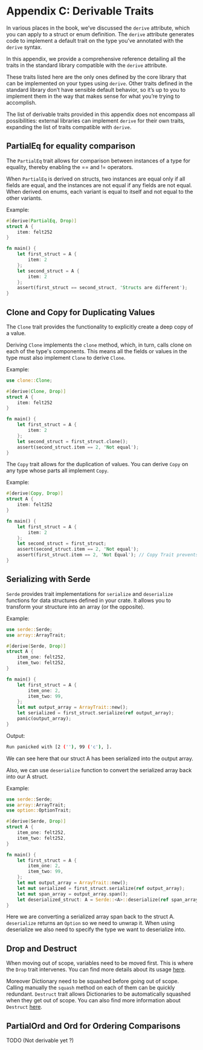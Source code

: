 # Appendix C: Derivable Traits

In various places in the book, we’ve discussed the `derive` attribute, which you can apply to a struct or enum definition. The `derive` attribute generates code to implement a default trait on the type you’ve annotated with the `derive` syntax.

In this appendix, we provide a comprehensive reference detailing all the traits in the standard library compatible with the `derive` attribute.

These traits listed here are the only ones defined by the core library that can be implemented on your types using `derive`. Other traits defined in the standard library don’t have sensible default behavior, so it’s up to you to implement them in the way that makes sense for what you’re trying to accomplish.

The list of derivable traits provided in this appendix does not encompass all possibilities: external libraries can implement `derive` for their own traits, expanding the list of traits compatible with `derive`.

## PartialEq for equality comparison

The `PartialEq` trait allows for comparison between instances of a type for equality, thereby enabling the == and != operators.

When `PartialEq` is derived on structs, two instances are equal only if all fields are equal, and the instances are not equal if any fields are not equal. When derived on enums, each variant is equal to itself and not equal to the other variants.

Example:

```Rust
#[derive(PartialEq, Drop)]
struct A {
    item: felt252
}

fn main() {
    let first_struct = A {
        item: 2
    };
    let second_struct = A {
        item: 2
    };
    assert(first_struct == second_struct, 'Structs are different');
}
```

## Clone and Copy for Duplicating Values

The `Clone` trait provides the functionality to explicitly create a deep copy of a value.

Deriving `Clone` implements the `clone` method, which, in turn, calls clone on each of the type's components. This means all the fields or values in the type must also implement `Clone` to derive `Clone`.

Example:

```Rust
use clone::Clone;

#[derive(Clone, Drop)]
struct A {
    item: felt252
}

fn main() {
    let first_struct = A {
        item: 2
    };
    let second_struct = first_struct.clone();
    assert(second_struct.item == 2, 'Not equal');
}
```

The `Copy` trait allows for the duplication of values. You can derive `Copy` on any type whose parts all implement `Copy`.

Example:

```Rust
#[derive(Copy, Drop)]
struct A {
    item: felt252
}

fn main() {
    let first_struct = A {
        item: 2
    };
    let second_struct = first_struct;
    assert(second_struct.item == 2, 'Not equal');
    assert(first_struct.item == 2, 'Not Equal'); // Copy Trait prevents firs_struct from moving into second_struct
}
```

## Serializing with Serde

`Serde` provides trait implementations for `serialize` and `deserialize` functions for data structures defined in your crate. It allows you to transform your structure into an array (or the opposite).

Example:

```Rust
use serde::Serde;
use array::ArrayTrait;

#[derive(Serde, Drop)]
struct A {
    item_one: felt252,
    item_two: felt252,
}

fn main() {
    let first_struct = A {
        item_one: 2,
        item_two: 99,
    };
    let mut output_array = ArrayTrait::new();
    let serialized = first_struct.serialize(ref output_array);
    panic(output_array);
}
```

Output:

```Bash
Run panicked with [2 (''), 99 ('c'), ].
```

We can see here that our struct A has been serialized into the output array.

Also, we can use `deserialize` function to convert the serialized array back into our A struct.

Example:

```Rust
use serde::Serde;
use array::ArrayTrait;
use option::OptionTrait;

#[derive(Serde, Drop)]
struct A {
    item_one: felt252,
    item_two: felt252,
}

fn main() {
    let first_struct = A {
        item_one: 2,
        item_two: 99,
    };
    let mut output_array = ArrayTrait::new();
    let mut serialized = first_struct.serialize(ref output_array);
    let mut span_array = output_array.span();
    let deserialized_struct: A = Serde::<A>::deserialize(ref span_array).unwrap();
}
```

Here we are converting a serialized array span back to the struct A. `deserialize` returns an `Option` so we need to unwrap it. When using deserialize we also need to specify the type we want to deserialize into.

## Drop and Destruct

When moving out of scope, variables need to be moved first. This is where the `Drop` trait intervenes. You can find more details about its usage [here](ch03-01-what-is-ownership.md#the-drop-trait).

Moreover Dictionary need to be squashed before going out of scope. Calling manually the `squash` method on each of them can be quickly redundant. `Destruct` trait allows Dictionaries to be automatically squashed when they get out of scope. You can also find more information about `Destruct` [here](ch03-01-what-is-ownership.md#the-destruct-trait).

## PartialOrd and Ord for Ordering Comparisons

TODO (Not derivable yet ?)